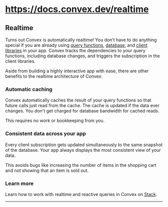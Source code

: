 # https://docs.convex.dev/realtime

<!--
URL: https://docs.convex.dev/realtime
title: Realtime | Convex Developer Hub
url: https://docs.convex.dev/realtime
hostname: convex.dev
description: Building realtime apps with Convex
sitename: docs.convex.dev
date: 2024-01-01
categories: []
tags: ['Stack']
image: https://docs.convex.dev/img/social.png
filedate: 2024-12-01
-->

## Realtime

Turns out Convex is automatically realtime! You don’t have to do anything
special if you are already using [query functions](/functions/query-functions),
[database](/database), and [client libraries](/client/react/) in your app.
Convex tracks the dependencies to your query functions, including database
changes, and triggers the subscription in the client libraries.

Aside from building a highly interactive app with ease, there are other benefits to the realtime architecture of Convex:

### Automatic caching[](#automatic-caching)

Convex automatically caches the result of your query functions so that future calls just read from the cache. The cache is updated if the data ever changes. You don't get charged for database bandwidth for cached reads.

This requires no work or bookkeeping from you.

### Consistent data across your app[](#consistent-data-across-your-app)

Every client subscription gets updated simultaneously to the same snapshot of the database. Your app always displays the most consistent view of your data.

This avoids bugs like increasing the number of items in the shopping cart and not showing that an item is sold out.

### Learn more[](#learn-more)

Learn how to work with realtime and reactive queries in Convex on
[Stack](https://stack.convex.dev/tag/Reactivity).

---